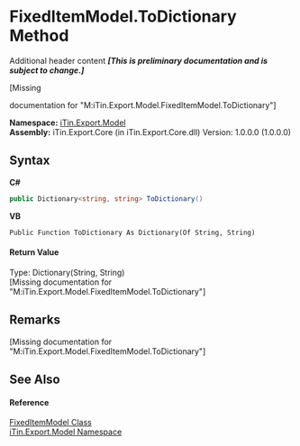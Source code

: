 # FixedItemModel.ToDictionary Method 
Additional header content _**\[This is preliminary documentation and is subject to change.\]**_

\[Missing <summary> documentation for "M:iTin.Export.Model.FixedItemModel.ToDictionary"\]

**Namespace:**&nbsp;<a href="ef57ffcc-e95e-b212-5a46-9aa6f5a3511f">iTin.Export.Model</a><br />**Assembly:**&nbsp;iTin.Export.Core (in iTin.Export.Core.dll) Version: 1.0.0.0 (1.0.0.0)

## Syntax

**C#**<br />
``` C#
public Dictionary<string, string> ToDictionary()
```

**VB**<br />
``` VB
Public Function ToDictionary As Dictionary(Of String, String)
```


#### Return Value
Type: Dictionary(String, String)<br />\[Missing <returns> documentation for "M:iTin.Export.Model.FixedItemModel.ToDictionary"\]

## Remarks
\[Missing <remarks> documentation for "M:iTin.Export.Model.FixedItemModel.ToDictionary"\]

## See Also


#### Reference
<a href="bb73ebda-8ef9-06b7-7a9e-53204c5cac11">FixedItemModel Class</a><br /><a href="ef57ffcc-e95e-b212-5a46-9aa6f5a3511f">iTin.Export.Model Namespace</a><br />